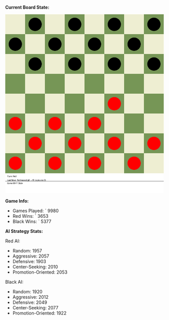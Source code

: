 
**Current Board State:**  
<!-- START_GIF -->
![Checkers Game](./checkers_game.gif)
<!-- END_GIF -->

**Game Info:**  
- Games Played: `<!-- GAMES_PLAYED --> 9980
- Red Wins: `<!-- RED_WINS --> 3653
- Black Wins: `<!-- BLACK_WINS --> 5377

<!-- AI_STATS -->
**AI Strategy Stats:**

Red AI:
- Random: 1957
- Aggressive: 2057
- Defensive: 1903
- Center-Seeking: 2010
- Promotion-Oriented: 2053

Black AI:
- Random: 1920
- Aggressive: 2012
- Defensive: 2049
- Center-Seeking: 2077
- Promotion-Oriented: 1922

